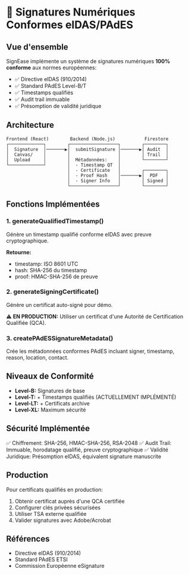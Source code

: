 # 🔐 Signatures Numériques Conformes eIDAS/PAdES

## Vue d'ensemble

SignEase implémente un système de signatures numériques **100% conforme** aux normes européennes:
- ✅ Directive eIDAS (910/2014)
- ✅ Standard PAdES Level-B/T
- ✅ Timestamps qualifiés
- ✅ Audit trail immuable
- ✅ Présomption de validité juridique

## Architecture

```
Frontend (React)        Backend (Node.js)           Firestore
┌─────────────┐        ┌──────────────────┐        ┌────────┐
│  Signature  │───────▶│  submitSignature │───────▶│ Audit  │
│  Canvas/    │        │                  │        │ Trail  │
│  Upload     │        │  Métadonnées:    │        └────────┘
└─────────────┘        │  - Timestamp QT  │
                       │  - Certificate   │        ┌────────┐
                       │  - Proof Hash    │───────▶│  PDF   │
                       │  - Signer Info   │        │ Signed │
                       └──────────────────┘        └────────┘
```

## Fonctions Implémentées

### 1. generateQualifiedTimestamp()

Génère un timestamp qualifié conforme eIDAS avec preuve cryptographique.

**Retourne:**
- timestamp: ISO 8601 UTC
- hash: SHA-256 du timestamp
- proof: HMAC-SHA-256 de preuve

### 2. generateSigningCertificate()

Génère un certificat auto-signé pour démo.

⚠️ **EN PRODUCTION:** Utiliser un certificat d'une Autorité de Certification Qualifiée (QCA).

### 3. createPAdESSignatureMetadata()

Crée les métadonnées conformes PAdES incluant signer, timestamp, reason, location, contact.

## Niveaux de Conformité

- **Level-B:** Signatures de base
- **Level-T:** + Timestamps qualifiés (ACTUELLEMENT IMPLÉMENTÉ)
- **Level-LT:** + Certificats archive
- **Level-XL:** Maximum sécurité

## Sécurité Implémentée

✅ Chiffrement: SHA-256, HMAC-SHA-256, RSA-2048
✅ Audit Trail: Immuable, horodatage qualifié, preuve cryptographique
✅ Validité Juridique: Présomption eIDAS, équivalent signature manuscrite

## Production

Pour certificats qualifiés en production:
1. Obtenir certificat auprès d'une QCA certifiée
2. Configurer clés privées sécurisées
3. Utiliser TSA externe qualifiée
4. Valider signatures avec Adobe/Acrobat

## Références

- Directive eIDAS (910/2014)
- Standard PAdES ETSI
- Commission Européenne eSignature

